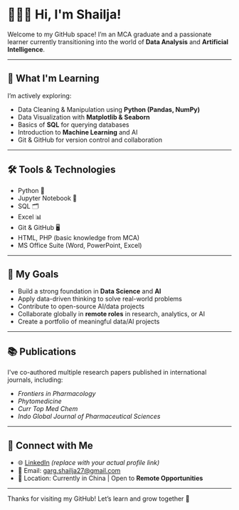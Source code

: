 # 👩🏻‍💻 Hi, I'm Shailja!

Welcome to my GitHub space! I’m an MCA graduate and a passionate learner currently transitioning into the world of **Data Analysis** and **Artificial Intelligence**.

---

## 🌱 What I'm Learning

I’m actively exploring:
- Data Cleaning & Manipulation using **Python (Pandas, NumPy)**
- Data Visualization with **Matplotlib & Seaborn**
- Basics of **SQL** for querying databases
- Introduction to **Machine Learning** and AI
- Git & GitHub for version control and collaboration

---

## 🛠️ Tools & Technologies

- Python 🐍
- Jupyter Notebook 📓
- SQL 🗂️
- Excel 📊
- Git & GitHub 🖥️
- HTML, PHP (basic knowledge from MCA)
- MS Office Suite (Word, PowerPoint, Excel)

---

## 🎯 My Goals

- Build a strong foundation in **Data Science** and **AI**
- Apply data-driven thinking to solve real-world problems
- Contribute to open-source AI/data projects
- Collaborate globally in **remote roles** in research, analytics, or AI
- Create a portfolio of meaningful data/AI projects

---

## 📚 Publications

I've co-authored multiple research papers published in international journals, including:
- *Frontiers in Pharmacology*
- *Phytomedicine*
- *Curr Top Med Chem*
- *Indo Global Journal of Pharmaceutical Sciences*

---

## 🔗 Connect with Me

- 🌐 [LinkedIn](https://www.linkedin.com/in/shailja27/) *(replace with your actual profile link)*
- 📧 Email: garg.shailja27@gmail.com
- 📌 Location: Currently in China | Open to **Remote Opportunities**

---

Thanks for visiting my GitHub! Let’s learn and grow together 🚀

